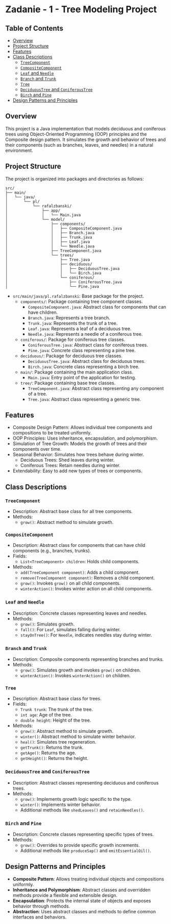 # Zadanie - 1 - Tree Modeling Project

## Table of Contents

- [Overview](#Overview)
- [Project Structure](#Project-Structure)
- [Features](#Features)
- [Class Descriptions](#Class-Descriptions)
  - [`TreeComponent`](#TreeComponent)
  - [`CompositeComponent`](#CompositeComponent)
  - [`Leaf` and `Needle`](#Leaf-and-Needle)
  - [`Branch` and `Trunk`](#Branch-and-Trunk)
  - [`Tree`](#Tree)
  - [`DeciduousTree` and `ConiferousTree`](#DeciduousTree-and-ConiferousTree)
  - [`Birch` and `Pine`](#Birch-and-Pine)
- [Design Patterns and Principles](#Design-Patterns-and-Principles)

## Overview

This project is a Java implementation that models deciduous and coniferous trees using Object-Oriented Programming (OOP) principles and the Composite design pattern. It simulates the growth and behavior of trees and their components (such as branches, leaves, and needles) in a natural environment.

## Project Structure

The project is organized into packages and directories as follows:
```
src/
├── main/
│   └── java/
│       └── pl/
│           └── rafalzbanski/
│               ├── app/
│               │   └── Main.java
│               └── model/
│                   ├── components/
│                   │   ├── CompositeComponent.java
│                   │   ├── Branch.java
│                   │   ├── Trunk.java
│                   │   ├── Leaf.java
│                   │   └── Needle.java
│                   ├── TreeComponent.java
│                   └── trees/
│                       ├── Tree.java
│                       ├── deciduous/
│                       │   ├── DeciduousTree.java
│                       │   └── Birch.java
│                       └── coniferous/
│                           ├── ConiferousTree.java
│                           └── Pine.java

```

- `src/main/java/pl.rafalzbanski`: Base package for the project.
  - `components/`: Package containing tree component classes.
    - `CompositeComponent.java`: Abstract class for components that can have children.
    - `Branch.java`: Represents a tree branch.
    - `Trunk.java`: Represents the trunk of a tree.
    - `Leaf.java`: Represents a leaf of a deciduous tree.
    - `Needle.java`: Represents a needle of a coniferous tree.
  - `coniferous/`: Package for coniferous tree classes.
    - `ConiferousTree.java`: Abstract class for coniferous trees.
    - `Pine.java`: Concrete class representing a pine tree.
  - `deciduous/`: Package for deciduous tree classes.
    - `DeciduousTree.java`: Abstract class for deciduous trees.
    - `Birch.java`: Concrete class representing a birch tree.
  - `main/`: Package containing the main application class.
    - `Main.java`: Entry point of the application for testing.
  - `tree/`: Package containing base tree classes.
    - `TreeComponent.java`: Abstract class representing any component of a tree.
    - `Tree.java`: Abstract class representing a generic tree.


## Features

- Composite Design Pattern: Allows individual tree components and compositions to be treated uniformly.
- OOP Principles: Uses inheritance, encapsulation, and polymorphism.
- Simulation of Tree Growth: Models the growth of trees and their components over time.
- Seasonal Behavior: Simulates how trees behave during winter.
  - Deciduous Trees: Shed leaves during winter.
  - Coniferous Trees: Retain needles during winter.
- Extendability: Easy to add new types of trees or components.

## Class Descriptions

### `TreeComponent`
- Description: Abstract base class for all tree components.
- Methods:
  - `grow()`: Abstract method to simulate growth.
### `CompositeComponent`
- Description: Abstract class for components that can have child components (e.g., branches, trunks).
- Fields:
  - `List<TreeComponent> children`: Holds child components.
- Methods:
  - `add(TreeComponent component)`: Adds a child component.
  - `remove(TreeComponent component)`: Removes a child component.
  - `grow()`: Invokes `grow()` on all child components.
  - `winterAction()`: Invokes winter action on all child components.
### `Leaf` and `Needle`
- Description: Concrete classes representing leaves and needles.
- Methods:
  - `grow()`: Simulates growth.
  - `fall()`: For `Leaf`, simulates falling during winter.
  - `stayOnTree()`: For `Needle`, indicates needles stay during winter.
### `Branch` and `Trunk`
- Description: Composite components representing branches and trunks.
- Methods:
  - `grow()`: Simulates growth and invokes `grow()` on children.
  - `winterAction()`: Invokes `winterAction()` on children.
### `Tree`
- Description: Abstract base class for trees.
- Fields:
  - `Trunk trunk`: The trunk of the tree.
  - `int age`: Age of the tree.
  - `double height`: Height of the tree.
- Methods:
  - `grow()`: Abstract method to simulate growth.
  - `winter()`: Abstract method to simulate winter behavior.
  - `heal()`: Simulates tree regeneration.
  - `getTrunk()`: Returns the trunk.
  - `getAge()`: Returns the age.
  - `getHeight()`: Returns the height.
### `DeciduousTree` and `ConiferousTree`
- Description: Abstract classes representing deciduous and coniferous trees.
- Methods:
  - `grow()`: Implements growth logic specific to the type.
  - `winter()`: Implements winter behavior.
  - Additional methods like `shedLeaves()` and `retainNeedles()`.
### `Birch` and `Pine`
- Description: Concrete classes representing specific types of trees.
- Methods:
  - `grow()`: Overrides to provide specific growth increments.
  - Additional methods like `produceSap()` and `emitEssentialOil()`.

## Design Patterns and Principles

- __Composite Pattern__: Allows treating individual objects and compositions uniformly.
- __Inheritance and Polymorphism__: Abstract classes and overridden methods provide a flexible and extensible design.
- __Encapsulation__: Protects the internal state of objects and exposes behavior through methods.
- __Abstraction__: Uses abstract classes and methods to define common interfaces and behaviors.
